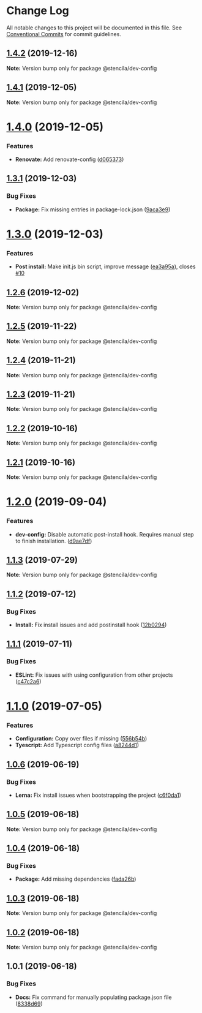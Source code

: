 # Change Log

All notable changes to this project will be documented in this file.
See [Conventional Commits](https://conventionalcommits.org) for commit guidelines.

## [1.4.2](https://github.com/stencila/dev-config/compare/@stencila/dev-config@1.4.1...@stencila/dev-config@1.4.2) (2019-12-16)

**Note:** Version bump only for package @stencila/dev-config





## [1.4.1](https://github.com/stencila/dev-config/compare/@stencila/dev-config@1.4.0...@stencila/dev-config@1.4.1) (2019-12-05)

**Note:** Version bump only for package @stencila/dev-config





# [1.4.0](https://github.com/stencila/dev-config/compare/@stencila/dev-config@1.3.1...@stencila/dev-config@1.4.0) (2019-12-05)


### Features

* **Renovate:** Add renovate-config ([d065373](https://github.com/stencila/dev-config/commit/d065373))





## [1.3.1](https://github.com/stencila/dev-config/compare/@stencila/dev-config@1.3.0...@stencila/dev-config@1.3.1) (2019-12-03)


### Bug Fixes

* **Package:** Fix missing entries in package-lock.json ([9aca3e9](https://github.com/stencila/dev-config/commit/9aca3e9))





# [1.3.0](https://github.com/stencila/dev-config/compare/@stencila/dev-config@1.2.6...@stencila/dev-config@1.3.0) (2019-12-03)


### Features

* **Post install:** Make init.js bin script, improve message ([ea3a95a](https://github.com/stencila/dev-config/commit/ea3a95a)), closes [#10](https://github.com/stencila/dev-config/issues/10)





## [1.2.6](https://github.com/stencila/dev-config/compare/@stencila/dev-config@1.2.5...@stencila/dev-config@1.2.6) (2019-12-02)

**Note:** Version bump only for package @stencila/dev-config





## [1.2.5](https://github.com/stencila/dev-config/compare/@stencila/dev-config@1.2.4...@stencila/dev-config@1.2.5) (2019-11-22)

**Note:** Version bump only for package @stencila/dev-config





## [1.2.4](https://github.com/stencila/dev-config/compare/@stencila/dev-config@1.2.3...@stencila/dev-config@1.2.4) (2019-11-21)

**Note:** Version bump only for package @stencila/dev-config





## [1.2.3](https://github.com/stencila/dev-config/compare/@stencila/dev-config@1.2.2...@stencila/dev-config@1.2.3) (2019-11-21)

**Note:** Version bump only for package @stencila/dev-config

## [1.2.2](https://github.com/stencila/dev-config/compare/@stencila/dev-config@1.2.1...@stencila/dev-config@1.2.2) (2019-10-16)

**Note:** Version bump only for package @stencila/dev-config

## [1.2.1](https://github.com/stencila/dev-config/compare/@stencila/dev-config@1.2.0...@stencila/dev-config@1.2.1) (2019-10-16)

**Note:** Version bump only for package @stencila/dev-config

# [1.2.0](https://github.com/stencila/dev-config/compare/@stencila/dev-config@1.1.3...@stencila/dev-config@1.2.0) (2019-09-04)

### Features

- **dev-config:** Disable automatic post-install hook. Requires manual step to finish installation. ([d9ae7df](https://github.com/stencila/dev-config/commit/d9ae7df))

## [1.1.3](https://github.com/stencila/dev-config/compare/@stencila/dev-config@1.1.2...@stencila/dev-config@1.1.3) (2019-07-29)

**Note:** Version bump only for package @stencila/dev-config

## [1.1.2](https://github.com/stencila/dev-config/compare/@stencila/dev-config@1.1.1...@stencila/dev-config@1.1.2) (2019-07-12)

### Bug Fixes

- **Install:** Fix install issues and add postinstall hook ([12b0294](https://github.com/stencila/dev-config/commit/12b0294))

## [1.1.1](https://github.com/stencila/dev-config/compare/@stencila/dev-config@1.1.0...@stencila/dev-config@1.1.1) (2019-07-11)

### Bug Fixes

- **ESLint:** Fix issues with using configuration from other projects ([c47c2a6](https://github.com/stencila/dev-config/commit/c47c2a6))

# [1.1.0](https://github.com/stencila/dev-config/compare/@stencila/dev-config@1.0.6...@stencila/dev-config@1.1.0) (2019-07-05)

### Features

- **Configuration:** Copy over files if missing ([556b54b](https://github.com/stencila/dev-config/commit/556b54b))
- **Tyescript:** Add Typescript config files ([a8244d1](https://github.com/stencila/dev-config/commit/a8244d1))

## [1.0.6](https://github.com/stencila/dev-config/compare/@stencila/dev-config@1.0.5...@stencila/dev-config@1.0.6) (2019-06-19)

### Bug Fixes

- **Lerna:** Fix install issues when bootstrapping the project ([c6f0da1](https://github.com/stencila/dev-config/commit/c6f0da1))

## [1.0.5](https://github.com/stencila/dev-config/compare/@stencila/dev-config@1.0.4...@stencila/dev-config@1.0.5) (2019-06-18)

**Note:** Version bump only for package @stencila/dev-config

## [1.0.4](https://github.com/stencila/dev-config/compare/@stencila/dev-config@1.0.3...@stencila/dev-config@1.0.4) (2019-06-18)

### Bug Fixes

- **Package:** Add missing dependencies ([fada26b](https://github.com/stencila/dev-config/commit/fada26b))

## [1.0.3](https://github.com/stencila/dev-config/compare/@stencila/dev-config@1.0.2...@stencila/dev-config@1.0.3) (2019-06-18)

**Note:** Version bump only for package @stencila/dev-config

## [1.0.2](https://github.com/stencila/dev-config/compare/@stencila/dev-config@1.0.1...@stencila/dev-config@1.0.2) (2019-06-18)

**Note:** Version bump only for package @stencila/dev-config

## 1.0.1 (2019-06-18)

### Bug Fixes

- **Docs:** Fix command for manually populating package.json file ([8338d69](https://github.com/stencila/dev-config/commit/8338d69))
